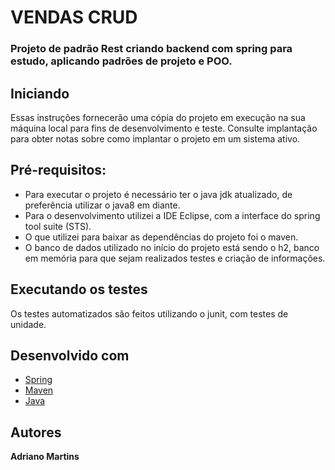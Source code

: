 # VENDAS CRUD
### Projeto de padrão Rest criando backend com spring para estudo, aplicando padrões de projeto e POO.

## Iniciando
Essas instruções fornecerão uma cópia do projeto em execução na sua máquina local para fins de desenvolvimento e teste. Consulte implantação para obter notas sobre como implantar o projeto em um sistema ativo.

## Pré-requisitos:
 - Para executar o projeto é necessário ter o java jdk atualizado, de preferência utilizar o java8 em diante.
 - Para o desenvolvimento utilizei a IDE Eclipse, com a interface do spring tool suite (STS).
- O que utilizei para baixar as dependências do projeto foi o maven.
- O banco de dados utilizado no início do projeto está sendo o h2, banco em memória para que sejam realizados testes e criação de informações.

## Executando os testes
Os testes automatizados são feitos utilizando o junit, com testes de unidade.

## Desenvolvido com
 - [Spring](https://spring.io/)
 - [Maven](https://maven.apache.org/)
 - [Java](https://www.java.com/pt_BR/download/)

## Autores
<b>Adriano Martins</b> 